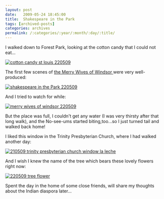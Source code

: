 ```yaml
---
layout: post
date:	2009-05-24 18:45:00
title:  Shakespeare in the Park
tags: [archived-posts]
categories: archives
permalink: /:categories/:year/:month/:day/:title/
---
```

I walked down to Forest Park, looking at the cotton candy that I could not eat...


<a href="http://s562.photobucket.com/albums/ss67/pugaippadam/?action=view&current=IMG_0826-1.jpg" target="_blank"><img src="http://i562.photobucket.com/albums/ss67/pugaippadam/IMG_0826-1.jpg" border="0" alt="cotton candy st louis 220509"></a>


<lj-cut text="some more stuff">


The first few scenes of <a href="http://en.wikipedia.org/wiki/The_Merry_Wives_of_Windsor"> the Merry Wives of Windsor </a> were very well-produced:


<a href="http://s562.photobucket.com/albums/ss67/pugaippadam/?action=view&current=IMG_0830.jpg" target="_blank"><img src="http://i562.photobucket.com/albums/ss67/pugaippadam/IMG_0830.jpg" border="0" alt="shakespeare in the Park 220509"></a>


And I tried to watch for while:


<a href="http://s562.photobucket.com/albums/ss67/pugaippadam/?action=view&current=IMG_0832.jpg" target="_blank"><img src="http://i562.photobucket.com/albums/ss67/pugaippadam/IMG_0832.jpg" border="0" alt="merry wives of windsor 220509"></a>



But the place was full, I couldn't get any water (I was very thirsty after that long walk), and the No-see-ums started biting,too...so I just turned tail and walked back home!

I liked this window in the Trinity Presbyterian Church, where I had walked another day:

<a href="http://s562.photobucket.com/albums/ss67/pugaippadam/?action=view&current=IMG_0805.jpg" target="_blank"><img src="http://i562.photobucket.com/albums/ss67/pugaippadam/IMG_0805.jpg" border="0" alt="210509 trinity presbyterian church window la leche"></a>

</lj-cut>

And I wish I knew the name of the tree which bears these lovely flowers right now:


<a href="http://s562.photobucket.com/albums/ss67/pugaippadam/?action=view&current=IMG_0807.jpg" target="_blank"><img src="http://i562.photobucket.com/albums/ss67/pugaippadam/IMG_0807.jpg" border="0" alt="220509 tree flower"></a>

Spent the day in the home of some close friends, will share my thoughts about the Indian diaspora later...
